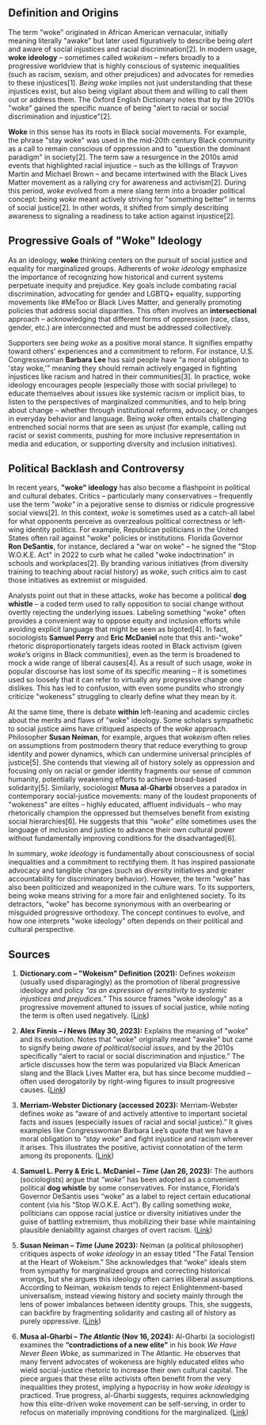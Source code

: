 ## Definition and Origins

The term "woke" originated in African American vernacular, initially meaning literally "awake" but later used figuratively to describe being *alert* and aware of social injustices and racial discrimination[2]. In modern usage, **woke ideology** – sometimes called *wokeism* – refers broadly to a progressive worldview that is highly conscious of systemic inequalities (such as racism, sexism, and other prejudices) and advocates for remedies to these injustices[1]. *Being woke* implies not just understanding that these injustices exist, but also being vigilant about them and willing to call them out or address them. The Oxford English Dictionary notes that by the 2010s "woke" gained the specific nuance of being "alert to racial or social discrimination and injustice"[2].

**Woke** in this sense has its roots in Black social movements. For example, the phrase "stay woke" was used in the mid-20th century Black community as a call to remain conscious of oppression and to "question the dominant paradigm" in society[2]. The term saw a resurgence in the 2010s amid events that highlighted racial injustice – such as the killings of Trayvon Martin and Michael Brown – and became intertwined with the Black Lives Matter movement as a rallying cry for awareness and activism[2]. During this period, *woke* evolved from a mere slang term into a broader political concept: being *woke* meant actively striving for "something better" in terms of social justice[2]. In other words, it shifted from simply describing awareness to signaling a readiness to take action against injustice[2].

## Progressive Goals of "Woke" Ideology

As an ideology, **woke** thinking centers on the pursuit of social justice and equality for marginalized groups. Adherents of *woke ideology* emphasize the importance of recognizing how historical and current systems perpetuate inequity and prejudice. Key goals include combating racial discrimination, advocating for gender and LGBTQ+ equality, supporting movements like #MeToo or Black Lives Matter, and generally promoting policies that address social disparities. This often involves an **intersectional** approach – acknowledging that different forms of oppression (race, class, gender, etc.) are interconnected and must be addressed collectively.

Supporters see *being woke* as a positive moral stance. It signifies empathy toward others' experiences and a commitment to reform. For instance, U.S. Congresswoman **Barbara Lee** has said people have "a moral obligation to 'stay woke,'" meaning they should remain actively engaged in fighting injustices like racism and hatred in their communities[3]. In practice, woke ideology encourages people (especially those with social privilege) to educate themselves about issues like systemic racism or implicit bias, to listen to the perspectives of marginalized communities, and to help bring about change – whether through institutional reforms, advocacy, or changes in everyday behavior and language. Being *woke* often entails challenging entrenched social norms that are seen as unjust (for example, calling out racist or sexist comments, pushing for more inclusive representation in media and education, or supporting diversity and inclusion initiatives).

## Political Backlash and Controversy

In recent years, **"woke" ideology** has also become a flashpoint in political and cultural debates. Critics – particularly many conservatives – frequently use the term *"woke"* in a pejorative sense to dismiss or ridicule progressive social views[2]. In this context, *woke* is sometimes used as a catch-all label for what opponents perceive as overzealous political correctness or left-wing identity politics. For example, Republican politicians in the United States often rail against "woke" policies or institutions. Florida Governor **Ron DeSantis**, for instance, declared a "war on woke" – he signed the "Stop W.O.K.E. Act" in 2022 to curb what he called "woke indoctrination" in schools and workplaces[2]. By branding various initiatives (from diversity training to teaching about racial history) as *woke*, such critics aim to cast those initiatives as extremist or misguided. 

Analysts point out that in these attacks, *woke* has become a political **dog whistle** – a coded term used to rally opposition to social change without overtly rejecting the underlying issues. Labeling something "woke" often provides a convenient way to oppose equity and inclusion efforts while avoiding explicit language that might be seen as bigoted[4]. In fact, sociologists **Samuel Perry** and **Eric McDaniel** note that this anti-"woke" rhetoric disproportionately targets ideas rooted in Black activism (given *woke*’s origins in Black communities), even as the term is broadened to mock a wide range of liberal causes[4]. As a result of such usage, *woke* in popular discourse has lost some of its specific meaning – it is sometimes used so loosely that it can refer to virtually any progressive change one dislikes. This has led to confusion, with even some pundits who strongly criticize "wokeness" struggling to clearly define what they mean by it.

At the same time, there is debate **within** left-leaning and academic circles about the merits and flaws of "woke" ideology. Some scholars sympathetic to social justice aims have critiqued aspects of the *woke* approach. Philosopher **Susan Neiman**, for example, argues that *wokeism* often relies on assumptions from postmodern theory that reduce everything to group identity and power dynamics, which can undermine universal principles of justice[5]. She contends that viewing all of history solely as oppression and focusing only on racial or gender identity fragments our sense of common humanity, potentially weakening efforts to achieve broad-based solidarity[5]. Similarly, sociologist **Musa al-Gharbi** observes a paradox in contemporary social-justice movements: many of the loudest proponents of "wokeness" are elites – highly educated, affluent individuals – who may rhetorically champion the oppressed but themselves benefit from existing social hierarchies[6]. He suggests that this *“woke” elite* sometimes uses the language of inclusion and justice to advance their own cultural power without fundamentally improving conditions for the disadvantaged[6]. 

In summary, *woke ideology* is fundamentally about consciousness of social inequalities and a commitment to rectifying them. It has inspired passionate advocacy and tangible changes (such as diversity initiatives and greater accountability for discriminatory behavior). However, the term "woke" has also been politicized and weaponized in the culture wars. To its supporters, being woke means striving for a more fair and enlightened society. To its detractors, "woke" has become synonymous with an overbearing or misguided progressive orthodoxy. The concept continues to evolve, and how one interprets "woke ideology" often depends on their political and cultural perspective.

## Sources

1. **Dictionary.com – "Wokeism" Definition (2021):** Defines *wokeism* (usually used disparagingly) as the promotion of liberal progressive ideology and policy *“as an expression of sensitivity to systemic injustices and prejudices.”* This source frames "woke ideology" as a progressive movement attuned to issues of social justice, while noting the term is often used negatively. ([Link](https://www.dictionary.com/browse/wokeism))

2. **Alex Finnis – *i* News (May 30, 2023):** Explains the meaning of "woke" and its evolution. Notes that "woke" originally meant "awake" but came to signify being *aware of political/social issues*, and by the 2010s specifically “alert to racial or social discrimination and injustice.” The article discusses how the term was popularized via Black American slang and the Black Lives Matter era, but has since become muddied – often used derogatorily by right-wing figures to insult progressive causes. ([Link](https://inews.co.uk/news/what-woke-culture-mean-term-explained-definition-changed-2365401))

3. **Merriam-Webster Dictionary (accessed 2023):** Merriam-Webster defines *woke* as “aware of and actively attentive to important societal facts and issues (especially issues of racial and social justice).” It gives examples like Congresswoman Barbara Lee’s quote that we have a moral obligation to *“stay woke”* and fight injustice and racism wherever it arises. This illustrates the positive, activist connotation of the term among its proponents. ([Link](https://www.merriam-webster.com/dictionary/woke))

4. **Samuel L. Perry & Eric L. McDaniel – *Time* (Jan 26, 2023):** The authors (sociologists) argue that *“woke”* has been adopted as a convenient political **dog whistle** by some conservatives. For instance, Florida’s Governor DeSantis uses “woke” as a label to reject certain educational content (via his “Stop W.O.K.E. Act”). By calling something *woke*, politicians can oppose racial justice or diversity initiatives under the guise of battling extremism, thus mobilizing their base while maintaining plausible deniability against charges of overt racism. ([Link](https://time.com/6250153/woke-convenient-republican-dog-whistle/))

5. **Susan Neiman – *Time* (June 2023):** Neiman (a political philosopher) critiques aspects of *woke ideology* in an essay titled "The Fatal Tension at the Heart of Wokeism." She acknowledges that “woke” ideals stem from sympathy for marginalized groups and correcting historical wrongs, but she argues this ideology often carries illiberal assumptions. According to Neiman, *wokeism* tends to reject Enlightenment-based universalism, instead viewing history and society mainly through the lens of power imbalances between identity groups. This, she suggests, can backfire by fragmenting solidarity and casting all of history as purely oppressive. ([Link](https://time.com/6290367/susan-neiman-tension-at-the-heart-of-wokeism/))

6. **Musa al-Gharbi – *The Atlantic* (Nov 16, 2024):** Al-Gharbi (a sociologist) examines the **“contradictions of a new elite”** in his book *We Have Never Been Woke*, as summarized in The Atlantic. He observes that many fervent advocates of wokeness are highly educated elites who wield social-justice rhetoric to increase their own cultural capital. The piece argues that these elite activists often benefit from the very inequalities they protest, implying a hypocrisy in how *woke ideology* is practiced. True progress, al-Gharbi suggests, requires acknowledging how this elite-driven woke movement can be self-serving, in order to refocus on materially improving conditions for the marginalized. ([Link](https://www.theatlantic.com/ideas/archive/2024/11/musa-al-gharbi-wokeness-elite/680347/))
